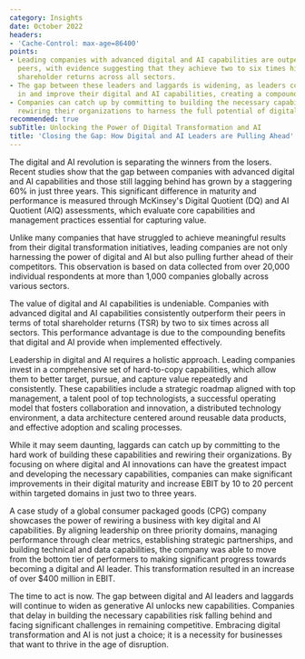 ```yaml
---
category: Insights
date: October 2022
headers:
- 'Cache-Control: max-age=86400'
points:
- Leading companies with advanced digital and AI capabilities are outperforming their
  peers, with evidence suggesting that they achieve two to six times higher total
  shareholder returns across all sectors.
- The gap between these leaders and laggards is widening, as leaders continue to invest
  in and improve their digital and AI capabilities, creating a compounding advantage.
- Companies can catch up by committing to building the necessary capabilities and
  rewiring their organizations to harness the full potential of digital and AI technologies.
recommended: true
subTitle: Unlocking the Power of Digital Transformation and AI
title: 'Closing the Gap: How Digital and AI Leaders are Pulling Ahead'
---
```


The digital and AI revolution is separating the winners from the losers. Recent studies show that the gap between companies with advanced digital and AI capabilities and those still lagging behind has grown by a staggering 60% in just three years. This significant difference in maturity and performance is measured through McKinsey's Digital Quotient (DQ) and AI Quotient (AIQ) assessments, which evaluate core capabilities and management practices essential for capturing value.

Unlike many companies that have struggled to achieve meaningful results from their digital transformation initiatives, leading companies are not only harnessing the power of digital and AI but also pulling further ahead of their competitors. This observation is based on data collected from over 20,000 individual respondents at more than 1,000 companies globally across various sectors.

The value of digital and AI capabilities is undeniable. Companies with advanced digital and AI capabilities consistently outperform their peers in terms of total shareholder returns (TSR) by two to six times across all sectors. This performance advantage is due to the compounding benefits that digital and AI provide when implemented effectively.

Leadership in digital and AI requires a holistic approach. Leading companies invest in a comprehensive set of hard-to-copy capabilities, which allow them to better target, pursue, and capture value repeatedly and consistently. These capabilities include a strategic roadmap aligned with top management, a talent pool of top technologists, a successful operating model that fosters collaboration and innovation, a distributed technology environment, a data architecture centered around reusable data products, and effective adoption and scaling processes.

While it may seem daunting, laggards can catch up by committing to the hard work of building these capabilities and rewiring their organizations. By focusing on where digital and AI innovations can have the greatest impact and developing the necessary capabilities, companies can make significant improvements in their digital maturity and increase EBIT by 10 to 20 percent within targeted domains in just two to three years.

A case study of a global consumer packaged goods (CPG) company showcases the power of rewiring a business with key digital and AI capabilities. By aligning leadership on three priority domains, managing performance through clear metrics, establishing strategic partnerships, and building technical and data capabilities, the company was able to move from the bottom tier of performers to making significant progress towards becoming a digital and AI leader. This transformation resulted in an increase of over $400 million in EBIT.

The time to act is now. The gap between digital and AI leaders and laggards will continue to widen as generative AI unlocks new capabilities. Companies that delay in building the necessary capabilities risk falling behind and facing significant challenges in remaining competitive. Embracing digital transformation and AI is not just a choice; it is a necessity for businesses that want to thrive in the age of disruption.